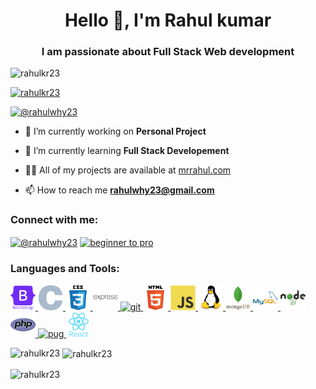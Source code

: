 <h1 align="center">Hello 👋, I'm Rahul kumar</h1>
<h3 align="center">I am passionate about Full Stack Web development</h3>

<p align="left"> <img src="https://komarev.com/ghpvc/?username=rahulkr23&label=Profile%20views&color=0e75b6&style=flat" alt="rahulkr23" /> </p>

<p align="left"> <a href="https://github.com/ryo-ma/github-profile-trophy"><img src="https://github-profile-trophy.vercel.app/?username=rahulkr23" alt="rahulkr23" /></a> </p>

<p align="left"> <a href="https://twitter.com/@rahulwhy23" target="blank"><img src="https://img.shields.io/twitter/follow/@rahulwhy23?logo=twitter&style=for-the-badge" alt="@rahulwhy23" /></a> </p>

- 🔭 I’m currently working on **Personal Project**

- 🌱 I’m currently learning **Full Stack Developement**

- 👨‍💻 All of my projects are available at [mrrahul.com](mrrahul.com)

- 📫 How to reach me **rahulwhy23@gmail.com**

<h3 align="left">Connect with me:</h3>
<p align="left">
<a href="https://twitter.com/@rahulwhy23" target="blank"><img align="center" src="https://cdn.jsdelivr.net/npm/simple-icons@3.0.1/icons/twitter.svg" alt="@rahulwhy23" height="30" width="40" /></a>
<a href="https://www.youtube.com/c/beginner to pro" target="blank"><img align="center" src="https://cdn.jsdelivr.net/npm/simple-icons@3.0.1/icons/youtube.svg" alt="beginner to pro" height="30" width="40" /></a>
</p>

<h3 align="left">Languages and Tools:</h3>
<p align="left"> <a href="https://getbootstrap.com" target="_blank"> <img src="https://raw.githubusercontent.com/devicons/devicon/master/icons/bootstrap/bootstrap-plain-wordmark.svg" alt="bootstrap" width="40" height="40"/> </a> <a href="https://www.cprogramming.com/" target="_blank"> <img src="https://raw.githubusercontent.com/devicons/devicon/master/icons/c/c-original.svg" alt="c" width="40" height="40"/> </a> <a href="https://www.w3schools.com/css/" target="_blank"> <img src="https://raw.githubusercontent.com/devicons/devicon/master/icons/css3/css3-original-wordmark.svg" alt="css3" width="40" height="40"/> </a> <a href="https://expressjs.com" target="_blank"> <img src="https://raw.githubusercontent.com/devicons/devicon/master/icons/express/express-original-wordmark.svg" alt="express" width="40" height="40"/> </a> <a href="https://git-scm.com/" target="_blank"> <img src="https://www.vectorlogo.zone/logos/git-scm/git-scm-icon.svg" alt="git" width="40" height="40"/> </a> <a href="https://www.w3.org/html/" target="_blank"> <img src="https://raw.githubusercontent.com/devicons/devicon/master/icons/html5/html5-original-wordmark.svg" alt="html5" width="40" height="40"/> </a> <a href="https://developer.mozilla.org/en-US/docs/Web/JavaScript" target="_blank"> <img src="https://raw.githubusercontent.com/devicons/devicon/master/icons/javascript/javascript-original.svg" alt="javascript" width="40" height="40"/> </a> <a href="https://www.linux.org/" target="_blank"> <img src="https://raw.githubusercontent.com/devicons/devicon/master/icons/linux/linux-original.svg" alt="linux" width="40" height="40"/> </a> <a href="https://www.mongodb.com/" target="_blank"> <img src="https://raw.githubusercontent.com/devicons/devicon/master/icons/mongodb/mongodb-original-wordmark.svg" alt="mongodb" width="40" height="40"/> </a> <a href="https://www.mysql.com/" target="_blank"> <img src="https://raw.githubusercontent.com/devicons/devicon/master/icons/mysql/mysql-original-wordmark.svg" alt="mysql" width="40" height="40"/> </a> <a href="https://nodejs.org" target="_blank"> <img src="https://raw.githubusercontent.com/devicons/devicon/master/icons/nodejs/nodejs-original-wordmark.svg" alt="nodejs" width="40" height="40"/> </a> <a href="https://www.php.net" target="_blank"> <img src="https://raw.githubusercontent.com/devicons/devicon/master/icons/php/php-original.svg" alt="php" width="40" height="40"/> </a> <a href="https://pugjs.org" target="_blank"> <img src="https://cdn.worldvectorlogo.com/logos/pug.svg" alt="pug" width="40" height="40"/> </a> <a href="https://reactjs.org/" target="_blank"> <img src="https://raw.githubusercontent.com/devicons/devicon/master/icons/react/react-original-wordmark.svg" alt="react" width="40" height="40"/> </a> </p>

<p><img align="left" src="https://github-readme-stats.vercel.app/api/top-langs?username=rahulkr23&show_icons=true&locale=en&layout=compact" alt="rahulkr23" /></p>

<p>&nbsp;<img align="center" src="https://github-readme-stats.vercel.app/api?username=rahulkr23&show_icons=true&locale=en" alt="rahulkr23" /></p>

<p><img align="center" src="https://github-readme-streak-stats.herokuapp.com/?user=rahulkr23&" alt="rahulkr23" /></p>

